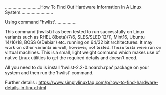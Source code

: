 ............................How To Find Out Hardware Information In A Linux System..........................

Using command "hwlist".................

This command (hwlist) has been tested to run successfully on Linux variants such as RHEL 8(beta)/7/6, SLES/SLED 12/11, Mint16, Ubuntu 14/16/18, BOSS 6(Debian) etc. running on 64/32 bit architectures. It may work on other variants as well, however, not tested. These tests were run on virtual machines.  This is a small, light weight command which makes use of native Linux utilities to get the required details and doesn't need.

All you need to do is install 'hwlist-2.2-0.noarch.rpm' package on your system and then run the 'hwlist' command.

Further details : https://www.simplylinuxfaq.com/p/how-to-find-hardware-details-in-linux.html


